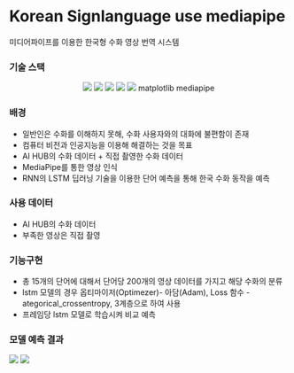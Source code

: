 # Korean Signlanguage use mediapipe
미디어파이프를 이용한 한국형 수화 영상 번역 시스템


### 기술 스택
<p align='center'>
<img src="https://img.shields.io/badge/Python-3776AB?stylestyle=for-the-badge&logo=Python&logoColor=white">
  <img src="https://img.shields.io/badge/C++-00599C?stylestyle=for-the-badge&logo=C++&logoColor=white">
  <img src="https://img.shields.io/badge/Keras-D00000?stylestyle=for-the-badge&logo=Keras&logoColor=white">
  <img src="https://img.shields.io/badge/TensorFlow-FF6F00?stylestyle=for-the-badge&logo=TensorFlow&logoColor=white">
  <img src="https://img.shields.io/badge/OpenCV-5C3EE8?stylestyle=for-the-badge&logo=OpenCV&logoColor=white">
   matplotlib
   mediapipe
</p>

### 배경
  - 일반인은 수화를 이해하지 못해, 수화 사용자와의 대화에 불편함이 존재
  - 컴퓨터 비전과 인공지능을 이용해 해결하는 것을 목표
  - AI HUB의 수화 데이터 + 직접 촬영한 수화 데이터
  - MediaPipe를 통한 영상 인식
  - RNN의 LSTM 딥러닝 기술을 이용한 단어 예측을 통해 한국 수화 동작을 예측

### 사용 데이터
  - AI HUB의 수화 데이터
  - 부족한 영상은 직접 촬영

### 기능구현
  - 총 15개의 단어에 대해서 단어당 200개의 영상 데이터를 가지고 해당 수화의 분류
  - lstm 모델의 경우 옵티마이저(Optimezer)- 아담(Adam), Loss 함수 - ategorical_crossentropy, 3계층으로 하여 사용
  - 프레임당 lstm 모델로 학습시켜 비교 예측

### 모델 예측 결과
<img src="https://user-images.githubusercontent.com/59475849/147439474-f35aa642-8bbd-4770-9b31-27cf00b072b3.png">
<img src="https://user-images.githubusercontent.com/59475849/147439489-45d88970-a66a-48cc-b471-9a60bf98198d.png">

